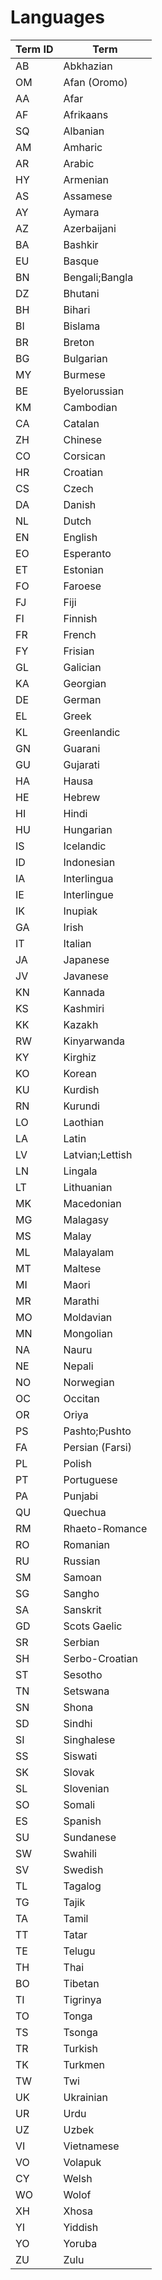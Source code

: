 # Languages

| Term ID | Term            |
| ------- | --------------- |
| AB      | Abkhazian       |
| OM      | Afan (Oromo)    |
| AA      | Afar            |
| AF      | Afrikaans       |
| SQ      | Albanian        |
| AM      | Amharic         |
| AR      | Arabic          |
| HY      | Armenian        |
| AS      | Assamese        |
| AY      | Aymara          |
| AZ      | Azerbaijani     |
| BA      | Bashkir         |
| EU      | Basque          |
| BN      | Bengali;Bangla  |
| DZ      | Bhutani         |
| BH      | Bihari          |
| BI      | Bislama         |
| BR      | Breton          |
| BG      | Bulgarian       |
| MY      | Burmese         |
| BE      | Byelorussian    |
| KM      | Cambodian       |
| CA      | Catalan         |
| ZH      | Chinese         |
| CO      | Corsican        |
| HR      | Croatian        |
| CS      | Czech           |
| DA      | Danish          |
| NL      | Dutch           |
| EN      | English         |
| EO      | Esperanto       |
| ET      | Estonian        |
| FO      | Faroese         |
| FJ      | Fiji            |
| FI      | Finnish         |
| FR      | French          |
| FY      | Frisian         |
| GL      | Galician        |
| KA      | Georgian        |
| DE      | German          |
| EL      | Greek           |
| KL      | Greenlandic     |
| GN      | Guarani         |
| GU      | Gujarati        |
| HA      | Hausa           |
| HE      | Hebrew          |
| HI      | Hindi           |
| HU      | Hungarian       |
| IS      | Icelandic       |
| ID      | Indonesian      |
| IA      | Interlingua     |
| IE      | Interlingue     |
| IK      | Inupiak         |
| GA      | Irish           |
| IT      | Italian         |
| JA      | Japanese        |
| JV      | Javanese        |
| KN      | Kannada         |
| KS      | Kashmiri        |
| KK      | Kazakh          |
| RW      | Kinyarwanda     |
| KY      | Kirghiz         |
| KO      | Korean          |
| KU      | Kurdish         |
| RN      | Kurundi         |
| LO      | Laothian        |
| LA      | Latin           |
| LV      | Latvian;Lettish |
| LN      | Lingala         |
| LT      | Lithuanian      |
| MK      | Macedonian      |
| MG      | Malagasy        |
| MS      | Malay           |
| ML      | Malayalam       |
| MT      | Maltese         |
| MI      | Maori           |
| MR      | Marathi         |
| MO      | Moldavian       |
| MN      | Mongolian       |
| NA      | Nauru           |
| NE      | Nepali          |
| NO      | Norwegian       |
| OC      | Occitan         |
| OR      | Oriya           |
| PS      | Pashto;Pushto   |
| FA      | Persian (Farsi) |
| PL      | Polish          |
| PT      | Portuguese      |
| PA      | Punjabi         |
| QU      | Quechua         |
| RM      | Rhaeto-Romance  |
| RO      | Romanian        |
| RU      | Russian         |
| SM      | Samoan          |
| SG      | Sangho          |
| SA      | Sanskrit        |
| GD      | Scots Gaelic    |
| SR      | Serbian         |
| SH      | Serbo-Croatian  |
| ST      | Sesotho         |
| TN      | Setswana        |
| SN      | Shona           |
| SD      | Sindhi          |
| SI      | Singhalese      |
| SS      | Siswati         |
| SK      | Slovak          |
| SL      | Slovenian       |
| SO      | Somali          |
| ES      | Spanish         |
| SU      | Sundanese       |
| SW      | Swahili         |
| SV      | Swedish         |
| TL      | Tagalog         |
| TG      | Tajik           |
| TA      | Tamil           |
| TT      | Tatar           |
| TE      | Telugu          |
| TH      | Thai            |
| BO      | Tibetan         |
| TI      | Tigrinya        |
| TO      | Tonga           |
| TS      | Tsonga          |
| TR      | Turkish         |
| TK      | Turkmen         |
| TW      | Twi             |
| UK      | Ukrainian       |
| UR      | Urdu            |
| UZ      | Uzbek           |
| VI      | Vietnamese      |
| VO      | Volapuk         |
| CY      | Welsh           |
| WO      | Wolof           |
| XH      | Xhosa           |
| YI      | Yiddish         |
| YO      | Yoruba          |
| ZU      | Zulu            |